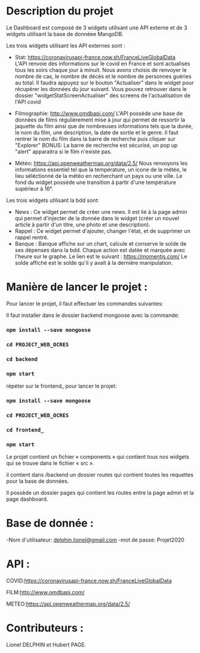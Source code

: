 # Description du projet 

Le Dashboard est composé de 3 widgets utilisant une API externe et de 3 widgets utilisant la base de donnéee MangoDB.

Les trois widgets utilisant les API externes sont :
  - Stat: https://coronavirusapi-france.now.sh/FranceLiveGlobalData   
    L'API renvoie des informations sur le covid en France et sont actualisés tous les soirs chaque jour à minuit. Nous avons choisis de renvoyer le nombre de cas, le nombre de décès et le nombre de personnes guéries au total.
    Il faudra appuyez sur le bouton "Actualiser" dans le widget pour récupérer les données du jour suivant. Vous pouvez retrouver dans le dossier "widgetStatScreenActualiser" des screens de l'actualisation de l'API covid 
    
  - Filmographie: http://www.omdbapi.com/
    L'API possède une base de données de films régulièrement mise à jour qui permet de ressortir la jaquette du film ainsi que de nombreuses informations tels que
    la durée, le nom du film, une description, la date de sortie et le genre. Il faut rentrer le nom du film dans la barre de recherche puis cliquer sur "Explorer"
    BONUS: La barre de recherche est sécurisé, un pop up "alert" apparaitra si le film n'existe pas.
    
  - Météo: https://api.openweathermap.org/data/2.5/
    Nous renvoyons les informations essentiel tel que la température, un icone de la météo, le lieu séléctionné de la météo en recherchant un pays ou une ville. 
    Le fond du widget possède une transition à partir d'une température supérieur à 16°.
    
  
Les trois widgets utilisant la bdd sont:
  - News :
    Ce widget permet de créer une news. Il est lié à la page admin qui permet d'injecter de la donnée dans le widget (créer un nouvel article à partir d'un titre, une photo et une description).
  - Rappel :
    Ce widget permet d'ajouter, changer l'état, et de supprimer un rappel rentré. 
  - Banque :
    Banque affiche sur un chart, calcule et conserve le solde de ses dépenses dans la bdd. Chaque action est datée et marquée avec l'heure sur le graphe. Le lien est le suivant : https://momentjs.com/
    Le solde affiché est le solde qu'il y avait à la dernière manipulation. 

# Manière de lancer le projet :

Pour lancer le projet, il faut effectuer les commandes suivantes:

Il faut installer dans le dossier backend mongoose avec la commande: 
  ### `npm install --save mongoose`
  ### `cd PROJECT_WEB_OCRES`
  ### `cd backend`
  ### `npm start`

répéter sur le frontend_ pour lancer le projet:
  ### `npm install --save mongoose`
  ### `cd PROJECT_WEB_OCRES`
  ### `cd frontend_`
  ### `npm start`

Le projet contient un fichier « components » qui contient tous nos widgets qui se trouve dans le fichier « src ».

il contient dans /backend un dossier routes qui contient toutes les requettes pour la base de données.

Il possède un dossier pages qui contient les routes entre la page admin et la page dashboard.

# Base de donnée :

-Nom d'utilisateur: delphin.lionel@gmail.com
-mot de passe: Projet2020

# API :

COVID:https://coronavirusapi-france.now.sh/FranceLiveGlobalData   

FILM:http://www.omdbapi.com/

METEO:https://api.openweathermap.org/data/2.5/



# Contributeurs :

Lionel DELPHIN et Hubert PAGE.

